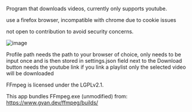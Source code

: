 Program that downloads videos,
currently only supports youtube.

use a firefox browser, incompatible with chrome due to cookie issues

not open to contribution to avoid security concerns.

![image](https://github.com/user-attachments/assets/5821985a-aaba-4e43-ad76-0c69f15acb5a)

Profile path needs the path to your browser of choice, only needs to be input once and is then stored in settings.json
field next to the Download button needs the youtube link
if you link a playlist only the selected video will be downloaded

FFmpeg is licensed under the LGPLv2.1.

This app bundles FFmpeg.exe (unmodified) from:
https://www.gyan.dev/ffmpeg/builds/
